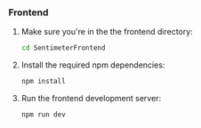 ### Frontend

1.  Make sure you're in the the frontend directory:
    ```bash
    cd SentimeterFrontend
    ```
2.  Install the required npm dependencies:
    ```bash
    npm install
    ```
3.  Run the frontend development server:
    ```bash
    npm run dev
